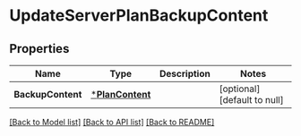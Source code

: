 # UpdateServerPlanBackupContent

## Properties
Name | Type | Description | Notes
------------ | ------------- | ------------- | -------------
**BackupContent** | [***PlanContent**](PlanContent.md) |  | [optional] [default to null]

[[Back to Model list]](../README.md#documentation-for-models) [[Back to API list]](../README.md#documentation-for-api-endpoints) [[Back to README]](../README.md)

